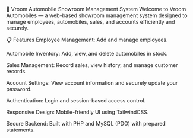 🚗 Vroom Automobile Showroom Management System
Welcome to Vroom Automobiles — a web-based showroom management system designed to manage employees, automobiles, sales, and accounts efficiently and securely.


📋 Features
Employee Management: Add and manage employees.

Automobile Inventory: Add, view, and delete automobiles in stock.

Sales Management: Record sales, view history, and manage customer records.

Account Settings: View account information and securely update your password.

Authentication: Login and session-based access control.

Responsive Design: Mobile-friendly UI using TailwindCSS.

Secure Backend: Built with PHP and MySQL (PDO) with prepared statements.
